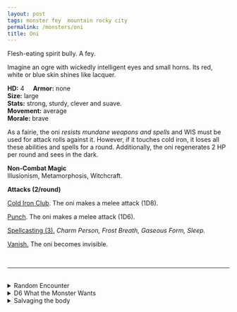```yaml
---
layout: post
tags: monster fey  mountain rocky city
permalink: /monsters/oni
title: Oni
---
```


Flesh-eating spirit bully. A fey.

Imagine an ogre with wickedly intelligent eyes and small horns. Its red, white or blue skin shines like lacquer.

**HD:** 4  &nbsp; &nbsp;  **Armor:** none <br>
**Size:** large <br>
**Stats:** strong, sturdy, clever and suave. <br>
**Movement:** average <br>
**Morale:** brave <br>

As a fairie, the oni *resists mundane weapons and spells* and WIS must be used for attack rolls against it. However, if it touches cold iron, it loses all these abilities and spells for a round. Additionally, the oni regenerates 2 HP per round and sees in the dark.

**Non-Combat Magic** <br>
Illusionism, Metamorphosis, Witchcraft.

**Attacks (2/round)**

<ins>Cold Iron Club</ins>. The oni makes a melee attack (1D8).

<ins>Punch</ins>. The oni makes a melee attack (1D6).

<ins>Spellcasting (3).</ins> *Charm Person, Frost Breath, Gaseous Form, Sleep.*

<ins>Vanish.</ins> The oni becomes invisible.

<br>

---

<br> 

<details markdown="1">
<summary>Random Encounter</summary>

1. **Monster:** 1 oni.
1. **Lair:** Huge bell in a shrine made of lacquered bones.<br>	&nbsp; OR <br>	**Omen:** Cocky cackle.
1. **Spoor:** A parent in panick: "My baby's disappeared!"
1. **Tracks:** Ogre foot tracks.
1. **Trace:** A grinning mask made of lacquered wood.
1. **Trace:** Children have been disapearing.
</details>

<details markdown="1">
<summary>D6 What the Monster Wants </summary>

1. Kidnap local children.
1. Corrupt the local church.
1. Rule the area, but incognito.
1. Take over the area from another fey.
1. Steal from a local petty god.
1. Train prospective heroes in martial arts.

</details>

<details markdown="1">
<summary>Salvaging the body</summary>
  
You find a large and heavy cold iron club, a lacquered wood mask of the oni's face, and 1D4 trinkets from previous victims:

1. A pious monk.
2. An innocent shepherd.
3. A lost children.
4. A warrior.
5. A fey.
6. A beast.

Wearing the mask gives the wicked inspiration to create a spell with the word *ogre*.

</details>
